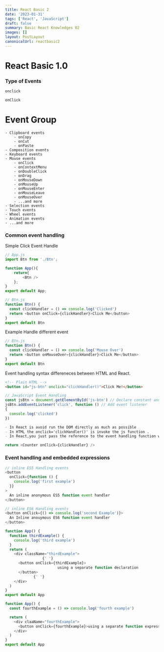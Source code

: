 ```yaml
---
title: React Basic 2
date: '2023-01-31'
tags: ['React', 'JavaScript']
draft: false
summary: Basic React Knowledges 02
images: []
layout: PostLayout
canonicalUrl: reactbasic2
---
```


# React Basic 1.0

### Type of Events

```html
onclick
```

```jsx
onClick
```

# Event Group

    - Clipboard events
        - onCopy
        - onCut
        - onPaste
    - Composition events
    - Keyboard events
    - Mouse events
        - onClick
        - onContextMenu
        - onDoubleClick
        - onDrag
        - onMouseDown
        - onMouseUp
        - onMouseEnter
        - onMouseLeave
        - onMouseOver
        - ...and more
    - Selection events
    - Touch events
    - Wheel events
    - Animation events
    - ...and more

### Common event handling

Simple Click Event Handle

```js
// App.js
import Btn from './Btn';

function App(){
    return{
        <Btn />
    };
}
export default App;
```

```js
// Btn.js
function Btn() {
  const clickHandler = () => console.log('Clicked')
  return <button onClick={clickHandler}>Click Me</button>
}
export default Btn
```

Example Handle different event

```js
// Btn.js
function Btn() {
  const clickHandler = () => console.log('Mouse Over')
  return <button onMouseOver={clickHandler}>Click Me</button>
}
export default Btn
```

Event handling syntax differeneces between HTML and React.

```html
<!-- Plain HTML -->
<button id="js-btn" onclick="clickHandler()">Click Me!</button>
```

```js
// JavaScript Event Handling
const jsBtn = document.getElementById('js-btn') // Declare constant and assign value from DOM
jsBtn.addEventListener('click', function () // Add event listener
{
  console.log('clicked')
})
```

```md
- In React is avoid run the DOM directly as much as possible
- In HTML the onclick='clickHandler()' is invoke the js function .
- In React,you just pass the reference to the event handling function without invoking it.onClick={clickHandler} <-JSX expression delimiters
```

```js
return <Counter onClick={clickHandler} />
```

### Event handling and embedded expressions

```js
// inline ES5 Handling events
<button
  onClick={function () {
    console.log('first example')
  }}
>
  An inline anonymous ES5 function event handler
</button>
```

```js
// inline ES6 Handling events
<button onClick={() => console.log('second Example')}>
  An Inline anouymous ES6 function event handler
</button>
```

```js
function App() {
  function thirdExample() {
    console.log('third example')
  }
  return (
    <div className="thirdExample">
                 {' '}
      <button onClick={thirdExample}>
                        using a separate function declaration            {' '}
      </button>
             {' '}
    </div>
  )
}
export default App
```

```js
function App() {
  const fourthExample = () => console.log('fourth example')

  return (
    <div claaName="fourthExample">
      <button onClick={fourthExample}>using a separate function expression</button>
    </div>
  )
}
export default App
```
